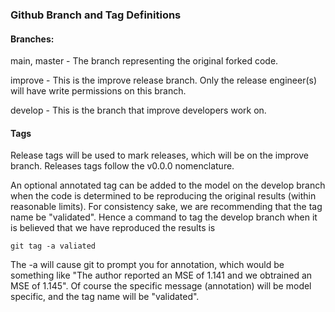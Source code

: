 ### Github Branch and Tag Definitions

#### Branches:

main, master - The branch representing the original forked code.

improve - This is the improve release branch. Only the release engineer(s) will have write permissions on this branch.

develop - This is the branch that improve developers work on.

#### Tags

Release tags will be used to mark releases, which will be on the improve branch. Releases tags follow the v0.0.0 nomenclature.

An optional annotated tag can be added to the model on the develop branch when the code is determined to be reproducing the original results (within reasonable limits). For consistency sake, we are recommending that the tag name be "validated". Hence a command to tag the develop branch when it is believed that we have reproduced the results is
```
git tag -a valiated
```
The -a will cause git to prompt you for annotation, which would be something like "The author reported an MSE of 1.141 and we obtrained an MSE of 1.145". Of course the specific message (annotation) will be model specific, and the tag name will be "validated".
